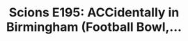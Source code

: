 ---
layout: post
title: "Scions E195: ACCidentally in Birmingham (Football Bowl,..."
description: "Football works through Schrödinger’s football bowl ass..."
permalink: https://www.fromtherumbleseat.com/2023/12/4/23986992/scions-e195-accidentally-in-birmingham-gasparilla-bowl-duke-volleyball-florida-nebraska-georgia-tech
---